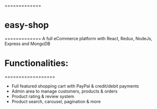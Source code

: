  =============
# easy-shop #
=============
A full eCommerce platform with React, Redux, NodeJs, Express and MongoDB

# Functionalities:
==================
- Full featured shopping cart with PayPal & credit/debit payments
- Admin area to manage customers, products & orders
- Product rating & review system
- Product search, carousel, pagination & more
